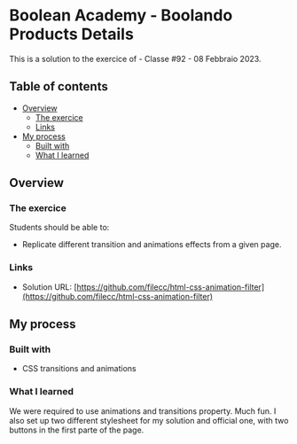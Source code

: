 # Boolean Academy - Boolando Products Details
This is a solution to the exercice of - Classe #92 - 08 Febbraio 2023.


## Table of contents

- [Overview](#overview)
  - [The exercice](#the-exercice)
  - [Links](#links)
- [My process](#my-process)
  - [Built with](#built-with)
  - [What I learned](#what-i-learned)


## Overview

### The exercice

Students should be able to:

- Replicate different transition and animations effects from a given page.


### Links

- Solution URL: [https://github.com/filecc/html-css-animation-filter](https://github.com/filecc/html-css-animation-filter)


## My process

### Built with

- CSS transitions and animations

### What I learned

We were required to use animations and transitions property. Much fun. I also set up two different stylesheet for my solution and official one, with two buttons in the first parte of the page.
